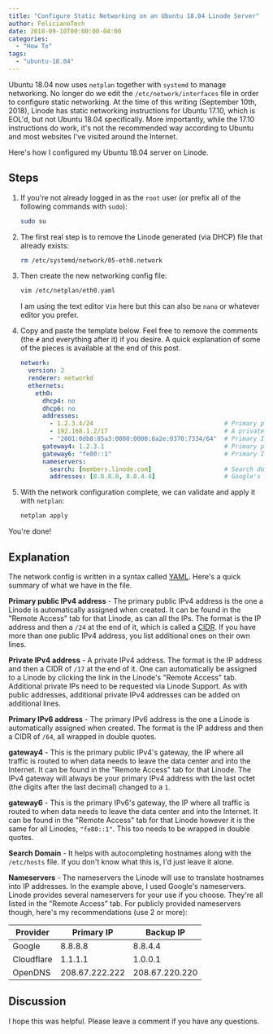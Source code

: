 ```yaml
---
title: "Configure Static Networking on an Ubuntu 18.04 Linode Server"
author: FelicianoTech
date: 2018-09-10T09:00:00-04:00
categories:
  - "How To"
tags:
  - "ubuntu-18.04"
---
```


Ubuntu 18.04 now uses `netplan` together with `systemd` to manage networking.
No longer do we edit the `/etc/network/interfaces` file in order to configure static networking.
At the time of this writing (September 10th, 2018), Linode has static networking instructions for Ubuntu 17.10, which is EOL'd, but not Ubuntu 18.04 specifically.
More importantly, while the 17.10 instructions do work, it's not the recommended way according to Ubuntu and most websites I've visited around the Internet.

Here's how I configured my Ubuntu 18.04 server on Linode.

<!--more-->

## Steps

1. If you're not already logged in as the `root` user (or prefix all of the following commands with `sudo`):

    ```bash
    sudo su
    ```

1. The first real step is to remove the Linode generated (via DHCP) file that already exists:

    ```bash
    rm /etc/systemd/network/05-eth0.network
    ```

1. Then create the new networking config file:

    ```bash
    vim /etc/netplan/eth0.yaml
    ```
    I am using the text editor `Vim` here but this can also be `nano` or whatever editor you prefer.

1. Copy and paste the template below.
Feel free to remove the comments (the `#` and everything after it) if you desire. 
A quick explanation of some of the pieces is available at the end of this post.

    ```yaml
    network:
      version: 2
      renderer: networkd
      ethernets:
        eth0:
          dhcp4: no
          dhcp6: no
          addresses:
            - 1.2.3.4/24                                    # Primary public IPv4 address
            - 192.168.1.2/17                                # A private IPv4 address
            - "2001:0db8:85a3:0000:0000:8a2e:0370:7334/64"  # Primary IPv6 address
          gateway4: 1.2.3.1                                 # Primary public IPv4 address's gateway
          gateway6: "fe80::1"                               # Primary IPv6 address's gateway
          nameservers:
            search: [members.linode.com]                    # Search domain
            addresses: [8.8.8.8, 8.8.4.4]                   # Google's DNS Servers
    ```

1. With the network configuration complete, we can validate and apply it with `netplan`:

    ```bash
    netplan apply
    ```

You're done!

## Explanation

The network config is written in a syntax called [YAML][explain-yaml].
Here's a quick summary of what we have in the file.

**Primary public IPv4 address** - The primary public IPv4 address is the one a Linode is automatically assigned when created.
It can be found in the "Remote Access" tab for that Linode, as can all the IPs.
The format is the IP address and then a `/24` at the end of it, which is called a [CIDR][explain-cidr].
If you have more than one public IPv4 address, you list additional ones on their own lines.

**Private IPv4 address** - A private IPv4 address.
The format is the IP address and then a CIDR of `/17` at the end of it.
One can automatically be assigned to a Linode by clicking the link in the Linode's "Remote Access" tab.
Additional private IPs need to be requested via Linode Support.
As with public addresses, additional private IPv4 addresses can be added on additional lines.

**Primary IPv6 address** - The primary IPv6 address is the one a Linode is automatically assigned when created.
The format is the IP address and then a CIDR of `/64`, all wrapped in double quotes.

**gateway4** - This is the primary public IPv4's gateway, the IP where all traffic is routed to when data needs to leave the data center and into the Internet.
It can be found in the "Remote Access" tab for that Linode.
The IPv4 gateway will always be your primary IPv4 address with the last octet (the digits after the last decimal) changed to a `1`.

**gateway6** - This is the primary IPv6's gateway, the IP where all traffic is routed to when data needs to leave the data center and into the Internet.
It can be found in the "Remote Access" tab for that Linode however it is the same for all Linodes, `"fe80::1"`.
This too needs to be wrapped in double quotes.

**Search Domain** - It helps with autocompleting hostnames along with the `/etc/hosts` file.
If you don't know what this is, I'd just leave it alone.

**Nameservers** - The nameservers the Linode will use to translate hostnames into IP addresses.
In the example above, I used Google's nameservers.
Linode provides several nameservers for your use if you choose.
They're all listed in the "Remote Access" tab.
For publicly provided nameservers though, here's my recommendations (use 2 or more):

Provider | Primary IP | Backup IP
--- | --- | ---
Google | 8.8.8.8 | 8.8.4.4
Cloudflare | 1.1.1.1 | 1.0.0.1 
OpenDNS | 208.67.222.222 | 208.67.220.220


## Discussion

I hope this was helpful.
Please leave a comment if you have any questions.



[explain-yaml]: https://learnxinyminutes.com/docs/yaml/
[explain-cidr]: https://searchnetworking.techtarget.com/definition/CIDR

